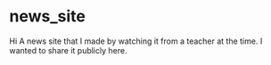 # news_site

Hi
A news site that I made by watching it from a teacher at the time. I wanted to share it publicly here.

